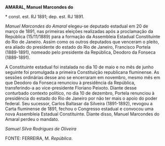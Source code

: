**AMARAL, Manuel Marcondes do**

\* const. est. RJ 1891; dep. est. RJ 1891.

*Manuel Marcondes do Amaral* elegeu-se deputado estadual em 20 de março
de 1891, nas primeiras eleições realizadas após a proclamação da
República (15/11/1889) para a formação da Assembleia Estadual
Constituinte do Rio de Janeiro. Assim como os outros deputados que
venceram o pleito, era aliado do presidente do estado do Rio de Janeiro,
Francisco Portela (1889-1891), nomeado pelo presidente da República,
Deodoro da Fonseca (1889-1891).

A Constituinte estadual foi instalada no dia 10 de maio e no mês de
junho seguinte foi promulgada a primeira Constituição republicana
fluminense. As sessões ordinárias desse ano se encerraram em novembro,
mesmo mês em que Deodoro da Fonseca renunciou à presidência da
República, transferindo-a ao vice-presidente Floriano Peixoto. Diante
desse conturbado contexto político, no dia 10 de dezembro, Portela
renunciou à presidência do estado do Rio de Janeiro por não ter mais o
apoio do poder federal. Seu sucessor, Carlos Baltasar da Silveira
(1891-1892), revogou a Carta fluminense de 1891, fechou o Congresso
estadual e convocou uma nova Assembleia Estadual Constituinte. Diante
disso, Manuel Marcondes do Amaral perdeu o mandato.

*Samuel Silva Rodrigues de Oliveira*

FONTE: FERREIRA, M. *República*.
